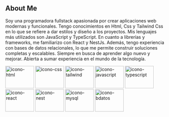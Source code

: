 ## About Me 

Soy una programadora fullstack apasionada por crear aplicaciones web modernas y funcionales.
Tengo conocimientos en Html, Css y Tailwind Css en lo que se refiere a dar estilos y diseño a los proyectos. 
Mis lenguajes más utilizados son JavaScript y TypeScript.
En cuanto a librerías y frameworks, me familiarizo con React y NestJs.
Además, tengo experiencia con bases de datos relacionales, lo que me permite construir soluciones completas y escalables.
Siempre en busca de aprender algo nuevo y mejorar.
Abierta a sumar experiencia en el mundo de la tecnología.

<div>
  <img alt="icono-html" src="https://images.icon-icons.com/2107/PNG/512/file_type_html_icon_130541.png" width="90" height="70">
  <img alt="icono-css" src="https://images.icon-icons.com/2107/PNG/512/file_type_css_icon_130661.png" width="90" height="70">
  <img alt="icono-tailwind" src="https://images.icon-icons.com/2107/PNG/512/file_type_tailwind_icon_130128.png" width="90" height="70">
  <img alt="icono-javascript" src="https://images.icon-icons.com/2108/PNG/512/javascript_icon_130900.png" width="90" height="70">
  <img alt="icono-typescript" src="https://images.icon-icons.com/2415/PNG/512/typescript_original_logo_icon_146317.png" width="90" height="70" >
  <img alt="icono-react" src="https://images.icon-icons.com/2108/PNG/512/react_icon_130845.png" width="90" height="70">
  <img alt="icono-nest" src="https://images.icon-icons.com/2107/PNG/512/file_type_nestjs_icon_130355.png"  width="90" height="70">
   <img alt="icono-mysql" src="https://images.icon-icons.com/1381/PNG/512/mysqlworkbench_93532.png"  width="90" height="70">
   <img alt="icono-bdatos" src="https://images.icon-icons.com/534/PNG/512/data-connection_icon-icons.com_52841.png"  width="90" height="70">
</div>
